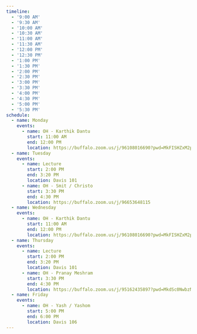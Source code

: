 ```yaml
---
timeline:
  - '9:00 AM'
  - '9:30 AM'
  - '10:00 AM'
  - '10:30 AM'
  - '11:00 AM'
  - '11:30 AM'
  - '12:00 PM'
  - '12:30 PM'
  - '1:00 PM'
  - '1:30 PM'
  - '2:00 PM'
  - '2:30 PM'
  - '3:00 PM'
  - '3:30 PM'
  - '4:00 PM'
  - '4:30 PM'
  - '5:00 PM'
  - '5:30 PM'
schedule:
  - name: Monday
    events:
      - name: OH - Karthik Dantu
        start: 11:00 AM
        end: 12:00 PM
        location: https://buffalo.zoom.us/j/96108016690?pwd=MkFISHZxM2p5WUNDSnUvRXB3OW40Zz09&from=addon
  - name: Tuesday
    events:
      - name: Lecture
        start: 2:00 PM
        end: 3:20 PM
        location: Davis 101
      - name: OH - Smit / Christo
        start: 3:30 PM
        end: 4:30 PM
        location: https://buffalo.zoom.us/j/96653648115
  - name: Wednesday
    events:
      - name: OH - Karthik Dantu
        start: 11:00 AM
        end: 12:00 PM
        location: https://buffalo.zoom.us/j/96108016690?pwd=MkFISHZxM2p5WUNDSnUvRXB3OW40Zz09&from=addon
  - name: Thursday
    events:
      - name: Lecture
        start: 2:00 PM
        end: 3:20 PM
        location: Davis 101
      - name: OH - Pranay Meshram
        start: 3:30 PM
        end: 4:30 PM
        location: https://buffalo.zoom.us/j/95162435897?pwd=MkdSc0NwbzNVWVlQcWtIdzRjR0NTZz09
  - name: Friday
    events:
      - name: OH - Yash / Yashom 
        start: 5:00 PM
        end: 6:00 PM
        location: Davis 106
---
```


